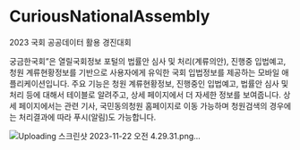 # CuriousNationalAssembly
2023 국회 공공데이터 활용 경진대회

궁금한국회”은 열릴국회정보 포털의 법률안 심사 및 처리(계류의안), 진행중 입법예고, 청원 계류현황정보를 기반으로 사용자에게 유익한 국회 입법정보를 제공하는 모바일 애플리케이션입니다. 주요 기능은 청원 계류현황정보, 진행중인 입법예고, 법률안 심사 및 처리 등에 대해서 테이블로 알려주고, 상세 페이지에서 더 자세한 정보를 보여줍니다. 상세 페이지에서는 관련 기사, 국민동의청원 홈페이지로 이동 가능하며 청원검색의 경우에는 처리결과에 따라 푸시(알림)도 가능합니다.

![Uploading 스크린샷 2023-11-22 오전 4.29.31.png…]()
